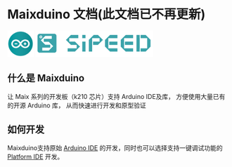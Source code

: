 Maixduino 文档(此文档已不再更新)
======

<div class="title_pic">
    <img src="./../assets/arduino.png" height="60">  <img src="./../assets/icon_sipeed_arduino.png"  height="60">
</div>




## 什么是 Maixduino

让 Maix 系列的开发板（k210 芯片）支持 Arduino IDE及库， 方便使用大量已有的开源 Arduino 库， 从而快速进行开发和原型验证

## 如何开发

Maixduino支持原始 [Arduino IDE](./get_started/install.md) 的开发，同时也可以选择支持一键调试功能的 [Platform IDE](./get_started/install.md) 开发。


